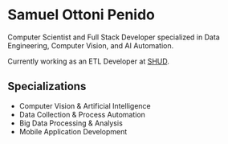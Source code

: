# Samuel Ottoni Penido

Computer Scientist and Full Stack Developer specialized in Data Engineering, Computer Vision, and AI Automation.

Currently working as an ETL Developer at [SHUD](https://github.com/shudbr).

## Specializations
- Computer Vision & Artificial Intelligence
- Data Collection & Process Automation
- Big Data Processing & Analysis
- Mobile Application Development
